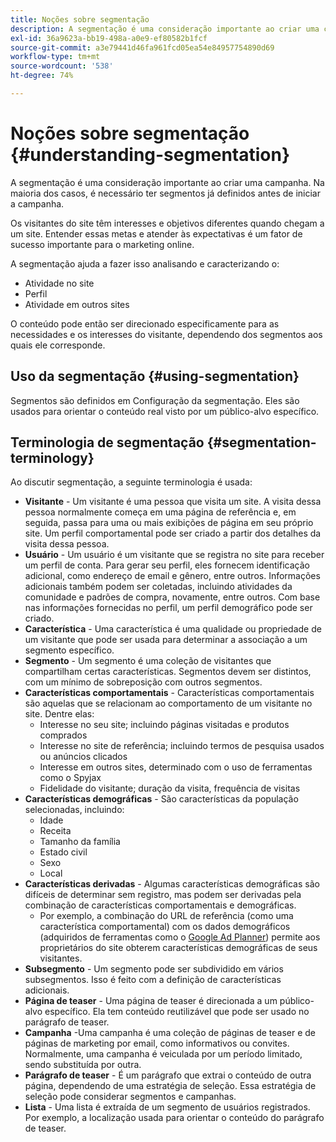 ```yaml
---
title: Noções sobre segmentação
description: A segmentação é uma consideração importante ao criar uma campanha
exl-id: 36a9623a-bb19-498a-a0e9-ef80582b1fcf
source-git-commit: a3e79441d46fa961fcd05ea54e84957754890d69
workflow-type: tm+mt
source-wordcount: '538'
ht-degree: 74%

---
```


# Noções sobre segmentação {#understanding-segmentation}

A segmentação é uma consideração importante ao criar uma campanha. Na maioria dos casos, é necessário ter segmentos já definidos antes de iniciar a campanha.

Os visitantes do site têm interesses e objetivos diferentes quando chegam a um site. Entender essas metas e atender às expectativas é um fator de sucesso importante para o marketing online.

A segmentação ajuda a fazer isso analisando e caracterizando o:

* Atividade no site
* Perfil
* Atividade em outros sites

O conteúdo pode então ser direcionado especificamente para as necessidades e os interesses do visitante, dependendo dos segmentos aos quais ele corresponde.

## Uso da segmentação {#using-segmentation}

Segmentos são definidos em Configuração da segmentação. Eles são usados para orientar o conteúdo real visto por um público-alvo específico.<!--Segments are defined in [Configuring Segmentation](/help/sites-administering/campaign-segmentation.md). They are used to steer the actual content seen by a specific target audience.-->

## Terminologia de segmentação {#segmentation-terminology}

Ao discutir segmentação, a seguinte terminologia é usada:

* **Visitante** - Um visitante é uma pessoa que visita um site. A visita dessa pessoa normalmente começa em uma página de referência e, em seguida, passa para uma ou mais exibições de página em seu próprio site. Um perfil comportamental pode ser criado a partir dos detalhes da visita dessa pessoa.
* **Usuário** - Um usuário é um visitante que se registra no site para receber um perfil de conta. Para gerar seu perfil, eles fornecem identificação adicional, como endereço de email e gênero, entre outros. Informações adicionais também podem ser coletadas, incluindo atividades da comunidade e padrões de compra, novamente, entre outros. Com base nas informações fornecidas no perfil, um perfil demográfico pode ser criado.
* **Característica** - Uma característica é uma qualidade ou propriedade de um visitante que pode ser usada para determinar a associação a um segmento específico.
* **Segmento** - Um segmento é uma coleção de visitantes que compartilham certas características. Segmentos devem ser distintos, com um mínimo de sobreposição com outros segmentos.
* **Características comportamentais** - Características comportamentais são aquelas que se relacionam ao comportamento de um visitante no site. Dentre elas:
   * Interesse no seu site; incluindo páginas visitadas e produtos comprados
   * Interesse no site de referência; incluindo termos de pesquisa usados ou anúncios clicados
   * Interesse em outros sites, determinado com o uso de ferramentas como o Spyjax
   * Fidelidade do visitante; duração da visita, frequência de visitas
* **Características demográficas** - São características da população selecionadas, incluindo:
   * Idade
   * Receita
   * Tamanho da família
   * Estado civil
   * Sexo
   * Local
* **Características derivadas** - Algumas características demográficas são difíceis de determinar sem registro, mas podem ser derivadas pela combinação de características comportamentais e demográficas.
   * Por exemplo, a combinação do URL de referência (como uma característica comportamental) com os dados demográficos (adquiridos de ferramentas como o [Google Ad Planner](https://www.google.com/adplanner/)) permite aos proprietários do site obterem características demográficas de seus visitantes.
* **Subsegmento** - Um segmento pode ser subdividido em vários subsegmentos. Isso é feito com a definição de características adicionais.
* **Página de teaser** - Uma página de teaser é direcionada a um público-alvo específico. Ela tem conteúdo reutilizável que pode ser usado no parágrafo de teaser.
* **Campanha** -Uma campanha é uma coleção de páginas de teaser e de páginas de marketing por email, como informativos ou convites. Normalmente, uma campanha é veiculada por um período limitado, sendo substituída por outra.
* **Parágrafo de teaser** - É um parágrafo que extrai o conteúdo de outra página, dependendo de uma estratégia de seleção. Essa estratégia de seleção pode considerar segmentos e campanhas.
* **Lista** - Uma lista é extraída de um segmento de usuários registrados. Por exemplo, a localização usada para orientar o conteúdo do parágrafo de teaser.
